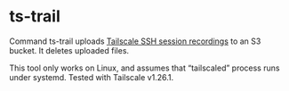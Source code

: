 # ts-trail

Command ts-trail uploads [Tailscale SSH session recordings][1] to an S3 bucket.
It deletes uploaded files.

[1]: https://tailscale.com/kb/1011/log-mesh-traffic/#ssh-session-logs

This tool only works on Linux, and assumes that “tailscaled” process runs under systemd.
Tested with Tailscale v1.26.1.
